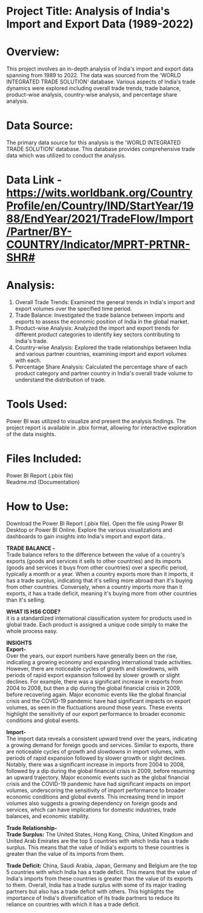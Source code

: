 # Project Title: Analysis of India's Import and Export Data (1989-2022)


# Overview:  
This project involves an in-depth analysis of India's import and export data spanning from 1989 to 2022. The data was sourced from the 'WORLD INTEGRATED TRADE SOLUTION' database. Various aspects of India's trade dynamics were explored including overall trade trends, trade balance, product-wise analysis, country-wise analysis, and percentage share analysis.

# Data Source:  
The primary data source for this analysis is the 'WORLD INTEGRATED TRADE SOLUTION' database. This database provides comprehensive trade data which was utilized to conduct the analysis.
# **Data Link** - https://wits.worldbank.org/CountryProfile/en/Country/IND/StartYear/1988/EndYear/2021/TradeFlow/Import/Partner/BY-COUNTRY/Indicator/MPRT-PRTNR-SHR#



# Analysis:  
1. Overall Trade Trends: Examined the general trends in India's import and export volumes over the specified time period.  
2. Trade Balance: Investigated the trade balance between imports and exports to assess the economic position of India in the global market.  
3. Product-wise Analysis: Analyzed the import and export trends for different product categories to identify key sectors contributing to India's trade.  
4. Country-wise Analysis: Explored the trade relationships between India and various partner countries, examining import and export volumes with each.  
5. Percentage Share Analysis: Calculated the percentage share of each product category and partner country in India's overall trade volume to understand the distribution of trade.  

# Tools Used:
Power BI was utilized to visualize and present the analysis findings. The project report is available in .pbix format, allowing for interactive exploration of the data insights.

# Files Included:  
Power BI Report (.pbix file)  
Readme.md (Documentation)  

# How to Use:  
Download the Power BI Report (.pbix file).
Open the file using Power BI Desktop or Power BI Online.
Explore the various visualizations and dashboards to gain insights into India's import and export data..

**TRADE BALANCE -**  
Trade balance refers to the difference between the value of a country's exports (goods and services it sells to other countries) and its imports (goods and services it buys from other countries) over a specific period, typically a month or a year.
When a country exports more than it imports, it has a trade surplus, indicating that it's selling more abroad than it's buying from other countries. Conversely, when a country imports more than it exports, it has a trade deficit, meaning it's buying more from other countries than it's selling.


**WHAT IS HS6 CODE?**  
it is a standardized international classification system for products used in global trade. Each product is assigned a unique code simply to make the whole process easy.



**INSIGHTS**    
**Export-**   
Over the years, our export numbers have generally been on the rise, indicating a growing economy and expanding international trade activities. However, there are noticeable cycles of growth and slowdowns, with periods of rapid export expansion followed by slower growth or slight declines. For example, there was a significant increase in exports from 2004 to 2008, but then a dip during the global financial crisis in 2009, before recovering again. Major economic events like the global financial crisis and the COVID-19 pandemic have had significant impacts on export volumes, as seen in the fluctuations around those years. These events highlight the sensitivity of our export performance to broader economic conditions and global events.


**Import-**  
The import data reveals a consistent upward trend over the years, indicating a growing demand for foreign goods and services. Similar to exports, there are noticeable cycles of growth and slowdowns in import volumes, with periods of rapid expansion followed by slower growth or slight declines. Notably, there was a significant increase in imports from 2004 to 2008, followed by a dip during the global financial crisis in 2009, before resuming an upward trajectory. Major economic events such as the global financial crisis and the COVID-19 pandemic have had significant impacts on import volumes, underscoring the sensitivity of import performance to broader economic conditions and global events. This increasing trend in import volumes also suggests a growing dependency on foreign goods and services, which can have implications for domestic industries, trade balances, and economic stability.


**Trade Relationship-**  
**Trade Surplus:** The United States, Hong Kong, China, United Kingdom and United Arab Emirates are the top 5 countries with which India has a trade surplus. This means that the value of India's exports to these countries is greater than the value of its imports from them.


**Trade Deficit:**   China, Saudi Arabia, Japan, Germany and Belgium are the top 5 countries with which India has a trade deficit. This means that the value of India's imports from these countries is greater than the value of its exports to them.
Overall, India has a trade surplus with some of its major trading partners but also has a trade deficit with others. This highlights the importance of India's diversification of its trade partners to reduce its reliance on countries with which it has a trade deficit.

